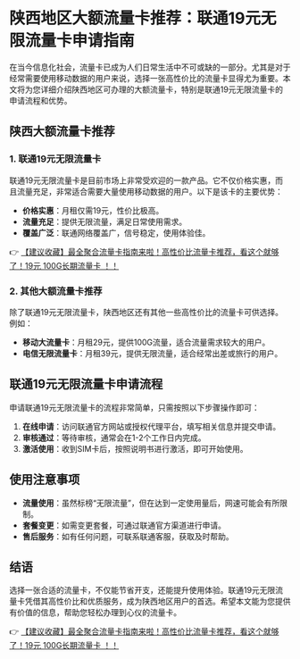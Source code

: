 # 陕西地区大额流量卡推荐：联通19元无限流量卡申请指南

在当今信息化社会，流量卡已成为人们日常生活中不可或缺的一部分。尤其是对于经常需要使用移动数据的用户来说，选择一张高性价比的流量卡显得尤为重要。本文将为您详细介绍陕西地区可办理的大额流量卡，特别是联通19元无限流量卡的申请流程和优势。

## 陕西大额流量卡推荐

### 1. 联通19元无限流量卡

联通19元无限流量卡是目前市场上非常受欢迎的一款产品。它不仅价格实惠，而且流量充足，非常适合需要大量使用移动数据的用户。以下是该卡的主要优势：

- **价格实惠**：月租仅需19元，性价比极高。
- **流量充足**：提供无限流量，满足日常使用需求。
- **覆盖广泛**：联通网络覆盖广，信号稳定，使用体验佳。

👉 [【建议收藏】最全聚合流量卡指南来啦！高性价比流量卡推荐，看这个就够了！19元 100G长期流量卡 ！！](https://bit.ly/Liuliangka)

### 2. 其他大额流量卡推荐

除了联通19元无限流量卡，陕西地区还有其他一些高性价比的流量卡可供选择。例如：

- **移动大流量卡**：月租29元，提供100G流量，适合流量需求较大的用户。
- **电信无限流量卡**：月租39元，提供无限流量，适合经常出差或旅行的用户。

## 联通19元无限流量卡申请流程

申请联通19元无限流量卡的流程非常简单，只需按照以下步骤操作即可：

1. **在线申请**：访问联通官方网站或授权代理平台，填写相关信息并提交申请。
2. **审核通过**：等待审核，通常会在1-2个工作日内完成。
3. **激活使用**：收到SIM卡后，按照说明书进行激活，即可开始使用。

## 使用注意事项

- **流量使用**：虽然标榜“无限流量”，但在达到一定使用量后，网速可能会有所限制。
- **套餐变更**：如需变更套餐，可通过联通官方渠道进行申请。
- **售后服务**：如有任何问题，可联系联通客服，获取及时帮助。

## 结语

选择一张合适的流量卡，不仅能节省开支，还能提升使用体验。联通19元无限流量卡凭借其高性价比和优质服务，成为陕西地区用户的首选。希望本文能为您提供有价值的信息，帮助您轻松办理到心仪的流量卡。

👉 [【建议收藏】最全聚合流量卡指南来啦！高性价比流量卡推荐，看这个就够了！19元 100G长期流量卡 ！！](https://bit.ly/Liuliangka)